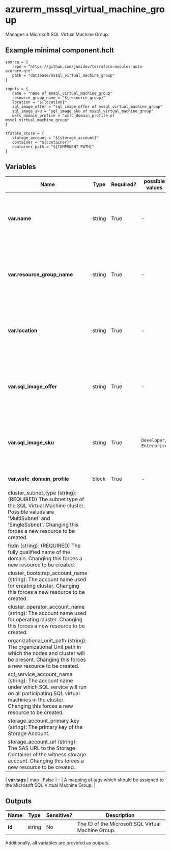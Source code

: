# azurerm_mssql_virtual_machine_group

Manages a Microsoft SQL Virtual Machine Group.

## Example minimal component.hclt

```hcl
source = {
   repo = "https://github.com/jumidev/terraform-modules-auto-azurerm.git" 
   path = "database/mssql_virtual_machine_group" 
}

inputs = {
   name = "name of mssql_virtual_machine_group" 
   resource_group_name = "${resource_group}" 
   location = "${location}" 
   sql_image_offer = "sql_image_offer of mssql_virtual_machine_group" 
   sql_image_sku = "sql_image_sku of mssql_virtual_machine_group" 
   wsfc_domain_profile = "wsfc_domain_profile of mssql_virtual_machine_group" 
}

tfstate_store = {
   storage_account = "${storage_account}" 
   container = "${container}" 
   container_path = "${COMPONENT_PATH}" 
}

```

## Variables

| Name | Type | Required? |  possible values |  Description |
| ---- | ---- | --------- |  ----------- | ----------- |
| **var.name** | string | True | -  |  The name which should be used for the Microsoft SQL Virtual Machine Group. Changing this forces a new resource to be created. | 
| **var.resource_group_name** | string | True | -  |  The name of the Resource Group where the Microsoft SQL Virtual Machine Group should exist. Changing this forces a new resource to be created. | 
| **var.location** | string | True | -  |  The Azure Region where the Microsoft SQL Virtual Machine Group should exist. Changing this forces a new resource to be created. | 
| **var.sql_image_offer** | string | True | -  |  The offer type of the marketplace image cluster to be used by the SQL Virtual Machine Group. Changing this forces a new resource to be created. | 
| **var.sql_image_sku** | string | True | `Developer`, `Enterprise`  |  The sku type of the marketplace image cluster to be used by the SQL Virtual Machine Group. Possible values are `Developer` and `Enterprise`. | 
| **var.wsfc_domain_profile** | block | True | -  |  A `wsfc_domain_profile` block. | | `wsfc_domain_profile` block structure: || 
|   cluster_subnet_type (string): (REQUIRED) The subnet type of the SQL Virtual Machine cluster. Possible values are 'MultiSubnet' and 'SingleSubnet'. Changing this forces a new resource to be created. ||
|   fqdn (string): (REQUIRED) The fully qualified name of the domain. Changing this forces a new resource to be created. ||
|   cluster_bootstrap_account_name (string): The account name used for creating cluster. Changing this forces a new resource to be created. ||
|   cluster_operator_account_name (string): The account name used for operating cluster. Changing this forces a new resource to be created. ||
|   organizational_unit_path (string): The organizational Unit path in which the nodes and cluster will be present. Changing this forces a new resource to be created. ||
|   sql_service_account_name (string): The account name under which SQL service will run on all participating SQL virtual machines in the cluster. Changing this forces a new resource to be created. ||
|   storage_account_primary_key (string): The primary key of the Storage Account. ||
|   storage_account_url (string): The SAS URL to the Storage Container of the witness storage account. Changing this forces a new resource to be created. ||

| **var.tags** | map | False | -  |  A mapping of tags which should be assigned to the Microsoft SQL Virtual Machine Group. | 



## Outputs

| Name | Type | Sensitive? | Description |
| ---- | ---- | --------- | --------- |
| **id** | string | No  | The ID of the Microsoft SQL Virtual Machine Group. | 

Additionally, all variables are provided as outputs.
